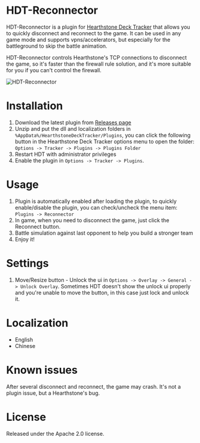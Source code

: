 # HDT-Reconnector
HDT-Reconnector is a plugin for [Hearthstone Deck Tracker](https://github.com/HearthSim/Hearthstone-Deck-Tracker) that allows you to quickly disconnect and reconnect to the game. It can be used in any game mode and supports vpns/accelerators, but especially for the battleground to skip the battle animation.  
 
HDT-Reconnector controls Hearthstone's TCP connections to disconnect the game, so it's faster than the firewall rule solution, and it's more suitable for you if you can't control the firewall.

![HDT-Reconnector](images/sample.png?raw=true)

# Installation
1. Download the latest plugin from [Releases page](https://github.com/haoruan/HDT-Reconnector/releases)
2. Unzip and put the dll and localization folders in `%AppData%/HearthstoneDeckTracker/Plugins`,  you can click the following button in the Hearthstone Deck Tracker options menu to open the folder: `Options -> Tracker -> Plugins -> Plugins Folder`
3. Restart HDT with administrator privileges
4. Enable the plugin in `Options -> Tracker -> Plugins`.

# Usage

1. Plugin is automatically enabled after loading the plugin, to quickly enable/disable the plugin, you can check/uncheck the menu item: `Plugins -> Reconnector`
2. In game, when you need to disconnect the game, just click the Reconnect button.
3. Battle simulation against last opponent to help you build a stronger team
4. Enjoy it!

# Settings
1. Move/Resize button - Unlock the ui in `Options -> Overlay -> General -> Unlock Overlay`. Sometimes HDT doesn't show the unlock ui properly and you're unable to move the button, in this case just lock and unlock it.

# Localization 
- English
- Chinese

# Known issues
After several disconnect and reconnect, the game may crash. It's not a plugin issue, but a Hearthstone's bug.

# License
Released under the Apache 2.0 license.
